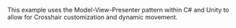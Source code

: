 This example uses the Model-View-Presenter pattern within C# and Unity to allow for Crosshair customization and dynamic movement.
